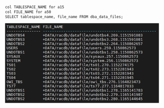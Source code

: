 ```
col TABLESPACE_NAME for a15
col FILE_NAME for a50
SELECT tablespace_name, file_name FROM dba_data_files;
```
<img src="https://github.com/corvina1208/Scripts/blob/main/tablespace.png">
